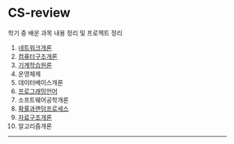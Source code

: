 # CS-review

학기 중 배운 과목 내용 정리 및 프로젝트 정리

1. [네트워크개론](https://github.com/jun4021/CS-review/tree/master/Network)
2. [컴퓨터구조개론](https://github.com/jun4021/CS-review/tree/master/Computer%20Architecture)
3. [기계학습원론](https://github.com/jun4021/CS-review/tree/master/Fundamental%20of%20Machine%20Learning)
4. 운영체제
5. 데이터베이스개론
6. [프로그래밍언어](https://github.com/jun4021/CS-review/tree/master/Programming%20Language)
7. 소프트웨어공학개론
8. [확률과랜덤프로세스](https://github.com/jun4021/CS-review/tree/master/Probability%20and%20Random%20Process)
9. [자료구조개론](https://github.com/jun4021/CS-review/tree/master/DataStructure)
10. 알고리즘개론

--------

